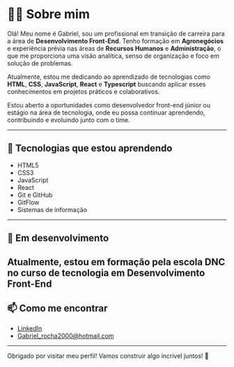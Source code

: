 # 👨‍💻 Sobre mim

Olá! Meu nome é Gabriel, sou um profissional em transição de carreira para a área de **Desenvolvimento Front-End**. Tenho formação em **Agronegócios** e experiência prévia nas áreas de **Recursos Humanos** e **Administração**, o que me proporciona uma visão analítica, senso de organização e foco em solução de problemas.

Atualmente, estou me dedicando ao aprendizado de tecnologias como **HTML**, **CSS**, **JavaScript**, **React** e **Typescript** buscando aplicar esses conhecimentos em projetos práticos e colaborativos.

Estou aberto a oportunidades como desenvolvedor front-end júnior ou estágio na área de tecnologia, onde eu possa continuar aprendendo, contribuindo e evoluindo junto com o time.

---

## 🚀 Tecnologias que estou aprendendo

- HTML5  
- CSS3  
- JavaScript
- React  
- Git e GitHub
- GitFlow
- Sistemas de informação  

---

## 🌱 Em desenvolvimento

Atualmente, estou em formação pela escola DNC no curso de tecnologia em Desenvolvimento Front-End
---

## 📫 Como me encontrar

- [LinkedIn]( https://www.linkedin.com/in/gabriel-g-rocha)  
-  Gabriel_rocha2000@hotmail.com

---

Obrigado por visitar meu perfil! Vamos construir algo incrível juntos! 🚀
